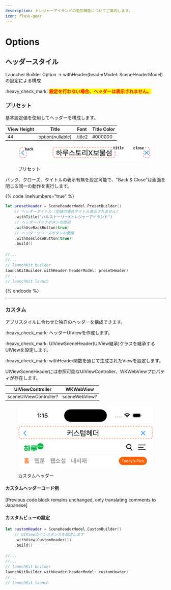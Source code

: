 ```yaml
---
description: トレジャーアイランドの追加機能についてご案内します。
icon: flask-gear
---
```


# Options

## ヘッダースタイル

Launcher Builder Option -> withHeader(headerModel: SceneHeaderModel) の設定による構成

:heavy\_check\_mark: <mark style="color:red;">**設定を行わない場合、ヘッダーは表示されません。**</mark>

### プリセット

基本設定値を使用してヘッダーを構成します。

| View Height | Title            | Font    | Title Color |
| ----------- | ---------------- | ------- | ----------- |
| 44          | option(nullable) | .title2 | #000000     |

<figure><img src="../../.gitbook/assets/ios_header_preset.png" alt=""><figcaption><p>プリセット</p></figcaption></figure>

バック、クローズ、タイトルの表示有無を設定可能で、"Back & Close"は画面を閉じる同一の動作を実行します。

{% code lineNumbers="true" %}
```swift
let presetHeader = SceneHeaderModel.PresetBuilder()
    // ヘッダータイトル（空値の場合タイトル表示されません）
    .withTitle("ハルストーリーXトレジャーアイランド")
    // ヘッダーバックボタンの使用
    .withUseBackButton(true)
    // ヘッダークローズボタンの使用
    .withUseCloseButton(true)
    .build()

//...
//...
// launchKit builder
launchKitBuilder.withHeader(headerModel: presetHeader)
// ..
// launchKit launch
```
{% endcode %}

***

### カスタム

アプリスタイルに合わせた独自のヘッダーを構成できます。

:heavy\_check\_mark: ヘッダーUIViewを作成します。

:heavy\_check\_mark: UIViewSceneHeader(UIView継承)クラスを継承するUIViewを設定します。

:heavy\_check\_mark: withHeader関数を通じて生成されたViewを設定します。

UIViewSceneHeaderには参照可能なUIViewController、WKWebViewプロパティが存在します。

| UIViewController       | WKWebView     |
| ---------------------- | ------------- |
| sceneUIViewController? | sceneWebView? |

<figure><img src="../../.gitbook/assets/ios_header_custom.png" alt=""><figcaption><p>カスタムヘッダー</p></figcaption></figure>

#### カスタムヘッダーコード例

[Previous code block remains unchanged, only translating comments to Japanese]

#### カスタムビューの設定

```swift
let customHeader = SceneHeaderModel.CustomBuilder()
    // UIViewのインスタンスを設定します
    .withView(CustomHeader())
    .build()
    
//...
//...
// launchKit builder
launchKitBuilder.withHeader(headerModel: customHeader)
// ..
// launchKit launch
```

